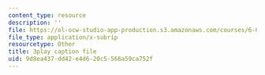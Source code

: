 ```yaml
---
content_type: resource
description: ''
file: https://ol-ocw-studio-app-production.s3.amazonaws.com/courses/6-004-computation-structures-spring-2017/9d8ea437dd42e4d620c5566a59ca752f_-Zg3fxOmjVs.srt
file_type: application/x-subrip
resourcetype: Other
title: 3play caption file
uid: 9d8ea437-dd42-e4d6-20c5-566a59ca752f
---
```

